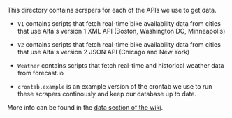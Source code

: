 This directory contains scrapers for each of the APIs we use to get data. 

- `V1` contains scripts that fetch real-time bike availability data from cities that use Alta's version 1 XML API (Boston, Washington DC, Minneapolis)

- `V2` contains scripts that fetch real-time bike availability data from cities that use Alta's version 2 JSON API (Chicago and New York)

- `Weather` contains scripts that fetch real-time and historical weather data from forecast.io

- `crontab.example` is an example version of the crontab we use to run these scrapers continously and keep our database up to date.

More info can be found in the [data section of the wiki](https://github.com/dssg/bikeshare/wiki/data).
